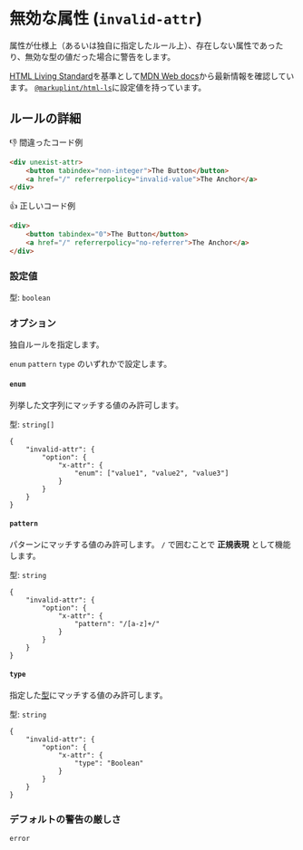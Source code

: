# 無効な属性 (`invalid-attr`)

属性が仕様上（あるいは独自に指定したルール上）、存在しない属性であったり、無効な型の値だった場合に警告をします。

[HTML Living Standard](https://momdo.github.io/html/)を基準として[MDN Web docs](https://developer.mozilla.org/ja/docs/Web/HTML)から最新情報を確認しています。 [`@markuplint/html-ls`](https://github.com/markuplint/markuplint/tree/master/packages/%40markuplint/html-ls/src/attributes)に設定値を持っています。

## ルールの詳細

👎 間違ったコード例

```html
<div unexist-attr>
	<button tabindex="non-integer">The Button</button>
	<a href="/" referrerpolicy="invalid-value">The Anchor</a>
</div>
```

👍 正しいコード例

```html
<div>
	<button tabindex="0">The Button</button>
	<a href="/" referrerpolicy="no-referrer">The Anchor</a>
</div>
```

### 設定値

型: `boolean`

### オプション

独自ルールを指定します。

`enum` `pattern` `type` のいずれかで設定します。

#### `enum`

列挙した文字列にマッチする値のみ許可します。

型: `string[]`

```json:title=.markuplintrc
{
	"invalid-attr": {
		"option": {
			"x-attr": {
				"enum": ["value1", "value2", "value3"]
			}
		}
	}
}
```

#### `pattern`

パターンにマッチする値のみ許可します。 `/` で囲むことで **正規表現** として機能します。

型: `string`

```json:title=.markuplintrc
{
	"invalid-attr": {
		"option": {
			"x-attr": {
				"pattern": "/[a-z]+/"
			}
		}
	}
}
```

#### `type`

指定した[型](https://github.com/markuplint/markuplint/blob/master/packages/%40markuplint/ml-spec/src/types.ts#L129-L163)にマッチする値のみ許可します。

型: `string`

```json:title=.markuplintrc
{
	"invalid-attr": {
		"option": {
			"x-attr": {
				"type": "Boolean"
			}
		}
	}
}
```

### デフォルトの警告の厳しさ

`error`
